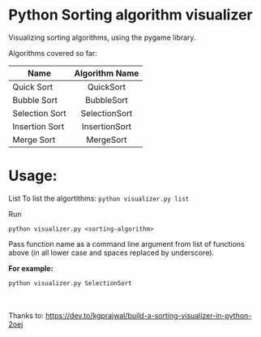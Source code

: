 # Python Sorting algorithm visualizer

Visualizing sorting algorithms, using the pygame library.

Algorithms covered so far: 

| Name | Algorithm Name |
| - |:-: |
| Quick Sort | QuickSort |
| Bubble Sort | BubbleSort |
| Selection Sort | SelectionSort |
| Insertion Sort | InsertionSort 
| Merge Sort | MergeSort |

# Usage:
List
To list the algortithms:
 ```python visualizer.py list```

Run

```python visualizer.py <sorting-algorithm>```

Pass function name as a command line argument from list of functions above
(in all lower case and spaces replaced by underscore).

**For example:** 

```python visualizer.py SelectionSort```


<br> <br>
Thanks to: https://dev.to/kgprajwal/build-a-sorting-visualizer-in-python-2oej
